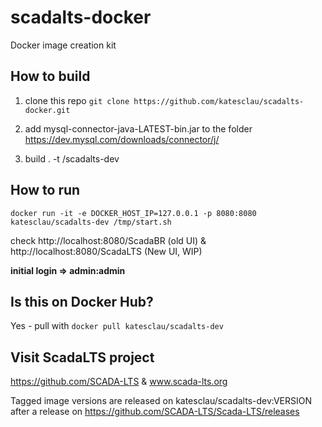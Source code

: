 # scadalts-docker #
Docker image creation kit

## How to build ##
1. clone this repo
  `git clone https://github.com/katesclau/scadalts-docker.git`

1. add mysql-connector-java-LATEST-bin.jar to the folder
  https://dev.mysql.com/downloads/connector/j/

1. build . -t <USER>/scadalts-dev

## How to run ##
`docker run -it -e DOCKER_HOST_IP=127.0.0.1 -p 8080:8080 katesclau/scadalts-dev /tmp/start.sh`

check http://localhost:8080/ScadaBR (old UI) & http://localhost:8080/ScadaLTS (New UI, WIP)

__initial login => admin:admin__

## Is this on Docker Hub? ##
Yes - pull with
`docker pull katesclau/scadalts-dev`

## Visit ScadaLTS project ##
https://github.com/SCADA-LTS & www.scada-lts.org

Tagged image versions are released on katesclau/scadalts-dev:VERSION after a release on
https://github.com/SCADA-LTS/Scada-LTS/releases
